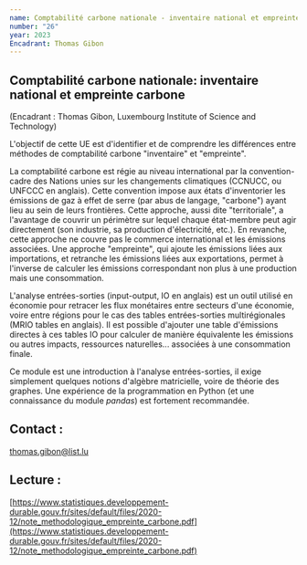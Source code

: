 ```yaml
---
name: Comptabilité carbone nationale - inventaire national et empreinte carbone
number: "26"
year: 2023
Encadrant: Thomas Gibon
---
```


## Comptabilité carbone nationale: inventaire national et empreinte carbone

(Encadrant : Thomas Gibon, Luxembourg Institute of Science and
Technology)

L'objectif de cette UE est d'identifier et de comprendre les différences
entre méthodes de comptabilité carbone "inventaire" et "empreinte".

La comptabilité carbone est régie au niveau international par la
convention-cadre des Nations unies sur les changements climatiques
(CCNUCC, ou UNFCCC en anglais). Cette convention impose aux états
d'inventorier les émissions de gaz à effet de serre (par abus de
langage, "carbone") ayant lieu au sein de leurs frontières. Cette
approche, aussi dite "territoriale", a l'avantage de couvrir un
périmètre sur lequel chaque état-membre peut agir directement (son
industrie, sa production d'électricité, etc.). En revanche, cette
approche ne couvre pas le commerce international et les émissions
associées. Une approche "empreinte", qui ajoute les émissions liées aux
importations, et retranche les émissions liées aux exportations, permet
à l'inverse de calculer les émissions correspondant non plus à une
production mais une consommation.

L'analyse entrées-sorties (input-output, IO en anglais) est un outil
utilisé en économie pour retracer les flux monétaires entre secteurs
d'une économie, voire entre régions pour le cas des tables
entrées-sorties multirégionales (MRIO tables en anglais). Il est
possible d'ajouter une table d'émissions directes à ces tables IO pour
calculer de manière équivalente les émissions ou autres impacts,
ressources naturelles... associées à une consommation finale.

Ce module est une introduction à l'analyse entrées-sorties, il exige
simplement quelques notions d'algèbre matricielle, voire de théorie des
graphes. Une expérience de la programmation en Python (et une
connaissance du module *pandas*) est fortement recommandée.

## Contact :
[thomas.gibon\@list.lu](mailto:thomas.gibon@list.lu)

## Lecture :
[https://www.statistiques.developpement-durable.gouv.fr/sites/default/files/2020-12/note_methodologique_empreinte_carbone.pdf](https://www.statistiques.developpement-durable.gouv.fr/sites/default/files/2020-12/note_methodologique_empreinte_carbone.pdf)
